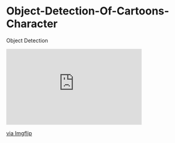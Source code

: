 # Object-Detection-Of-Cartoons-Character
Object Detection
<div style="width:360px;max-width:100%;"><div style="height:0;padding-bottom:56.11%;position:relative;"><iframe width="360" height="202" style="position:absolute;top:0;left:0;width:100%;height:100%;" frameBorder="0" src="https://imgflip.com/embed/40ltc0"></iframe></div><p><a href="https://imgflip.com/gif/40ltc0">via Imgflip</a></p></div>
